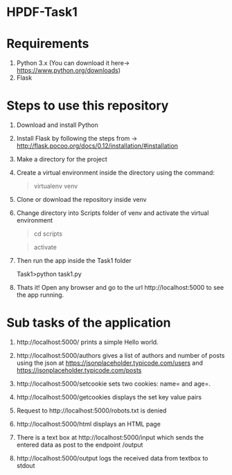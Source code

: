 # HPDF-Task1

# Requirements
1. Python 3.x (You can download it here-> https://www.python.org/downloads)
2. Flask

# Steps to use this repository
1. Download and install Python 

2. Install Flask by following the steps from -> http://flask.pocoo.org/docs/0.12/installation/#installation

3. Make a directory for the project

4. Create a virtual environment inside the directory using the command:  
     >virtualenv venv

5. Clone or download the repository inside venv 

6. Change directory into Scripts folder of venv and activate the virtual environment 
    >cd scripts
    
    >activate
   
7. Then run the app inside the Task1 folder

    Task1>python task1.py
    
8. Thats it! Open any browser and go to the url http://localhost:5000 to see the app running.

# Sub tasks of the application
1. http://localhost:5000/ prints a simple Hello world.

2. http://localhost:5000/authors gives a list of authors and number of posts using the json at                                              https://jsonplaceholder.typicode.com/users
   and https://jsonplaceholder.typicode.com/posts
   
3. http://localhost:5000/setcookie sets two cookies:
   name=<your-first-name> and age=<your-age>.
   
4. http://localhost:5000/getcookies displays the set key value pairs

5. Request to http://localhost:5000/robots.txt is denied

6. http://localhost:5000/html displays an HTML page

7. There is a text box at http://localhost:5000/input which sends the entered data as post to the endpoint /output

8.  http://localhost:5000/output logs the received data from textbox to stdout
    
    

   
